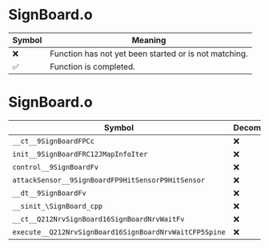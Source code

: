 # SignBoard.o
| Symbol | Meaning 
| ------------- | ------------- 
| :x: | Function has not yet been started or is not matching. 
| :white_check_mark: | Function is completed. 


# SignBoard.o
| Symbol | Decompiled? |
| ------------- | ------------- |
| `__ct__9SignBoardFPCc` | :x: |
| `init__9SignBoardFRC12JMapInfoIter` | :x: |
| `control__9SignBoardFv` | :x: |
| `attackSensor__9SignBoardFP9HitSensorP9HitSensor` | :x: |
| `__dt__9SignBoardFv` | :x: |
| `__sinit_\SignBoard_cpp` | :x: |
| `__ct__Q212NrvSignBoard16SignBoardNrvWaitFv` | :x: |
| `execute__Q212NrvSignBoard16SignBoardNrvWaitCFP5Spine` | :x: |

